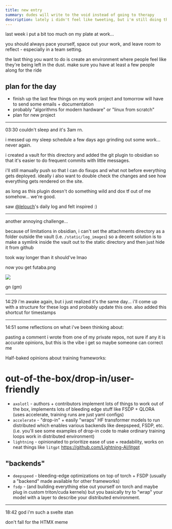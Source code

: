 ```yaml
---
title: new entry
summary: dudes will write to the void instead of going to therapy
description: lately i didn't feel like tweeting, but i'm still doing things and want to share stuff on the internet
---
```

last week i put a bit too much on my plate at work... 

you should always pace yourself, space out your work, and leave room to reflect - especially in a team setting. 

the last thing you want to do is create an environment where people feel like they're being left in the dust. make sure you have at least a few people along for the ride

## plan for the day
- finish up the last few things on my work project and tomorrow will have to send some emails + documentation
- probably "algorithms for modern hardware" or "linux from scratch"
- plan for new project

---
03:30 couldn't sleep and it's 3am rn. 

i messed up my sleep schedule a few days ago grinding out some work... never again.

i created a vault for this directory and added the git plugin to obsidian so that it's easier to do frequent commits with little messages. 

i'll still manually push so that I can do fixups and what not before everything gets deployed. ideally i also want to double check the changes and see how everything gets rendered on the site.

as long as this plugin doesn't do something wild and dox tf out of me somehow... we're good.

saw [@lelouch](https://twitter.com/lelouchdaily)'s daily log and felt inspired :)

---

another annoying challenge... 

because of limitations in obsidian, i can't set the attachments directory as a folder outside the vault (i.e. `/static/log_images`) so a decent solution is to make  a symlink inside the vault out to the static directory and then just hide it from github

took way longer than it should've lmao

now you get futaba.png

![](/log_images/futaba.png)

gn (gm)

---
 14:29 i'm awake again, but i just realized it's the same day... i'll come up with a structure for these logs and probably update this one. also added this shortcut for timestamps

---
14:51 some reflections on what i've been thinking about:

pasting a comment i wrote from one of my private repos, not sure if any it is accurate opinions, but this is the vibe i get so maybe someone can correct me

Half-baked opinions about training frameworks:

# out-of-the-box/drop-in/user-friendly
- `axolotl` - authors + contributors implement lots of things to work out of the box, implements lots of bleeding edge stuff like FSDP + QLORA (uses accelerate, training runs are just yaml configs)
- `accelerate` - "drop-in" + easily "wraps" HF transformer models to run distributed which enables various backends like deepspeed, FSDP, etc.  
(i.e. you'll see some examples of drop-in code to make ordinary training loops work in distributed environment)
- `lightning` - opinionated to prioritize ease of use + readability, works on neat things like `litgpt` https://github.com/Lightning-AI/litgpt


## "backends"

- `deepspeed` - bleeding-edge optimizations on top of torch + FSDP (usually a "backend" made available for other frameworks)
- `fsdp` - (and building everything else out yourself on torch and maybe plug in custom triton/cuda kernels) but you basically try to "wrap" your model with a layer to describe your distributed environment.

---
18:42 god i'm such a svelte stan

don't fall for the HTMX meme